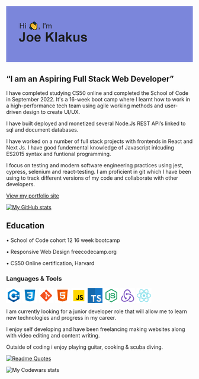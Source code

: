 
<img src="header.png">

<h2>“I am an Aspiring Full Stack Web Developer”</h2>

I have completed studying CS50 online and completed the School of Code in September 2022. It's a 16-week boot camp where I learnt how to work in a high-performance tech team using agile working methods and user-driven design to create UI/UX. 

I have built deployed and monetized several Node.Js REST API’s linked to sql and document databases.

I have worked on a number of full stack projects with frontends in React and Next Js. I have good fundemental knowledge of Javascript inlcuding ES2015 syntax and funtional programming.

I focus on testing and modern software engineering practices using jest, cypress, selenium and react-testing. I am proficient in git which I have been using to track different versions of my code and collaborate with other developers.

[View my portfolio site](https://jklakus.live)

[![My GitHub stats](https://github-readme-stats-git-masterrstaa-rickstaa.vercel.app/api?username=JojokCreator&show_icons=true&theme=radical)]()

<h2>Education</h2>

 • School of Code cohort 12 16 week bootcamp 

 • Responsive Web Design freecodecamp.org

 • CS50 Online certification, Harvard

<h3 align="left">Languages & Tools</h3>
<p align="left">
<a href="your link" target="blank"><img align="center" src="cpp.png" alt="" height="40" width="40" /></a>
<a href="your link" target="blank"><img align="center" src="css.png" alt="" height="40" width="40" /></a>
<a href="your link" target="blank"><img align="center" src="git.png" alt="" height="40" width="40" /></a>
<a href="your link" target="blank"><img align="center" src="html.png" alt="" height="40" width="40" /></a>
<a href="your link" target="blank"><img align="center" src="javascript.png" alt="" height="40" width="40" /></a>
<a href="your link" target="blank"><img align="center" src="typescript.png" alt="" height="40" width="40" /></a>
<a href="your link" target="blank"><img align="center" src="node.png" alt="" height="40" width="40" /></a>
<a href="your link" target="blank"><img align="center" src="redux.png" alt="" height="40" width="40" /></a>
<a href="your link" target="blank"><img align="center" src="react.png" alt="" height="40" width="40" /></a>
</p>


I am currently looking for a junior 
developer role that will allow me to learn 
new technologies and progress in my 
career.


I enjoy self developing and have been 
freelancing making websites along with 
video editing and content writing.


Outside of coding i enjoy playing guitar, 
cooking & scuba diving. 

[![Readme Quotes](https://quotes-github-readme.vercel.app/api?type=horizontal&theme=dark)](https://github.com/piyushsuthar/github-readme-quotes)

![My Codewars stats](https://www.codewars.com/users/JojokCreator/badges/large)
